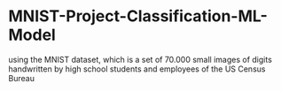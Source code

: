 # MNIST-Project-Classification-ML-Model
using the MNIST dataset, which is a set of 70.000 small images of digits handwritten by high school students and employees of the US Census Bureau
